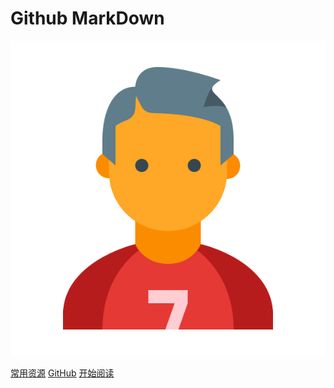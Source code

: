 # Github MarkDown

<!-- ![logo](https://docsify.js.org/_media/icon.svg) -->
<!-- ![svg](./static/images/uefa-champions-league-2.svg) -->
<!-- ![svg](./static/images/real-madrid-c-f-centenario.svg) -->
![svg](./static/images/CristianoRonaldo.svg)


[常用资源](https://shimo.im/docs/MuiACIg1HlYfVxrj/)
[GitHub](https://github.com/Snailclimb/docsify-demo)
[开始阅读](#docsify-demo)










